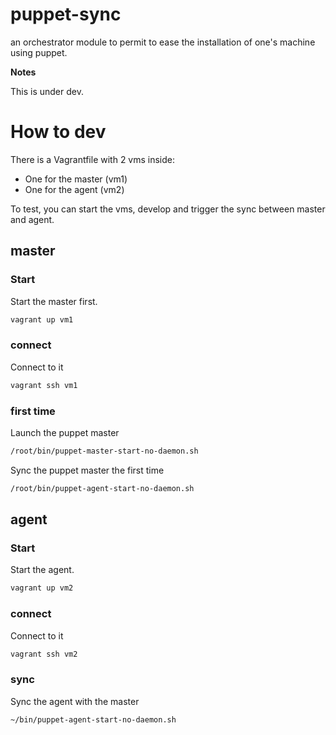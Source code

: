 puppet-sync
===========

an orchestrator module to permit to ease the installation of one's machine using puppet.

**Notes**

This is under dev.

# How to dev

There is a Vagrantfile with 2 vms inside:
- One for the master (vm1)
- One for the agent (vm2)

To test, you can start the vms, develop and trigger the sync between master and agent.

## master

### Start

Start the master first.

``` sh
vagrant up vm1
```

### connect

Connect to it

```sh
vagrant ssh vm1
```

### first time

Launch the puppet master

``` sh
/root/bin/puppet-master-start-no-daemon.sh
```

Sync the puppet master the first time

``` sh
/root/bin/puppet-agent-start-no-daemon.sh
```

## agent

### Start

Start the agent.

``` sh
vagrant up vm2
```

### connect

Connect to it

```sh
vagrant ssh vm2
```

### sync

Sync the agent with the master

``` sh
~/bin/puppet-agent-start-no-daemon.sh
```
